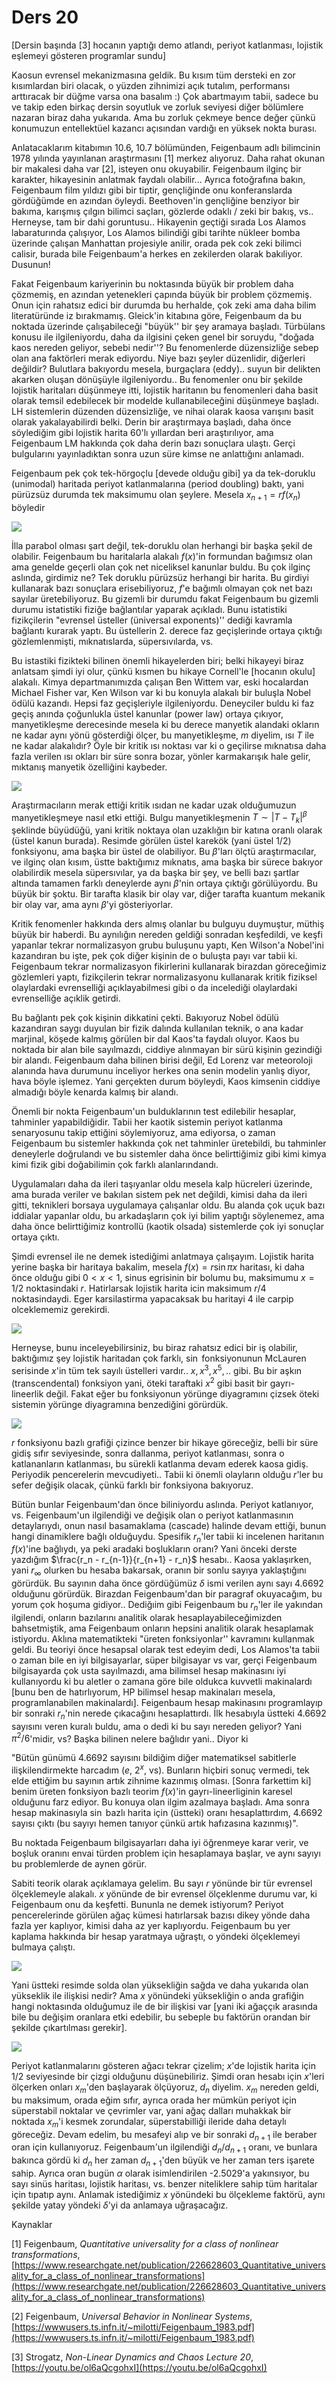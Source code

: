 # Ders 20

[Dersin başında [3] hocanın yaptığı demo atlandı, periyot katlanması, lojistik
eşlemeyi gösteren programlar sundu]

Kaosun evrensel mekanizmasına geldik. Bu kısım tüm dersteki en zor
kısımlardan biri olacak, o yüzden zihnimizi açık tutalım, performansı
arttıracak bir düğme varsa ona basalım :) Çok abartmayım tabii, sadece bu
ve takip eden birkaç dersin soyutluk ve zorluk seviyesi diğer bölümlere
nazaran biraz daha yukarıda. Ama bu zorluk çekmeye bence değer çünkü
konumuzun entellektüel kazancı açısından vardığı en yüksek nokta
burası. 

Anlatacaklarım kitabımın 10.6, 10.7 bölümünden, Feigenbaum adlı bilimcinin 1978
yılında yayınlanan araştırmasını [1] merkez alıyoruz. Daha rahat okunan bir
makalesi daha var [2], isteyen onu okuyabilir. Feigenbaum ilginç bir karakter,
hikayesinin anlatmak faydalı olabilir... Ayrıca fotoğrafına bakın, Feigenbaum
film yıldızı gibi bir tiptir, gençliğinde onu konferanslarda gördüğümde en
azından öyleydi. Beethoven'in gençliğine benziyor bir bakıma, karışmış çılgın
bilimci saçları, gözlerde odaklı / zeki bir bakış, vs.. Herneyse, tam bir dahi
goruntusu.. Hikayenin geçtiği sırada Los Alamos labaraturında çalışıyor, Los
Alamos bilindiği gibi tarihte nükleer bomba üzerinde çalışan Manhattan
projesiyle anilir, orada pek cok zeki bilimci calisir, burada bile Feigenbaum'a
herkes en zekilerden olarak bakıliyor. Dusunun!

Fakat Feigenbaum kariyerinin bu noktasında büyük bir problem daha çözmemiş, en
azından yetenekleri çapında büyük bir problem çözmemiş. Onun için rahatsız edici
bir durumda bu herhalde, çok zeki ama daha bilim literatüründe iz bırakmamış.
Gleick'in kitabına göre, Feigenbaum da bu noktada üzerinde çalışabileceği
"büyük'' bir şey aramaya başladı. Türbülans konusu ile ilgileniyordu, daha da
ilgisini çeken genel bir soruydu, "doğada kaos nereden geliyor, sebebi nedir''?
Bu fenomenlerde düzensizliğe sebep olan ana faktörleri merak ediyordu. Niye bazı
şeyler düzenlidir, diğerleri değildir? Bulutlara bakıyordu mesela, burgaçlara
(eddy).. suyun bir delikten akarken oluşan dönüşüyle ilgileniyordu.. Bu
fenomenler onu bir şekilde lojistik haritaları düşünmeye itti, lojistik
haritanın bu fenomenleri daha basit olarak temsil edebilecek bir modelde
kullanabileceğini düşünmeye başladı. LH sistemlerin düzenden düzensizliğe, ve
nihai olarak kaosa varışını basit olarak yakalayabilirdi belki. Derin bir
araştırmaya başladı, daha önce söylediğim gibi lojistik harita 60'lı yıllardan
beri araştırılıyor, ama Feigenbaum LM hakkında çok daha derin bazı sonuçlara
ulaştı. Gerçi bulgularını yayınladıktan sonra uzun süre kimse ne anlattığını
anlamadı.

Feigenbaum pek çok tek-hörgoçlu [devede olduğu gibi] ya da tek-doruklu
(unimodal) haritada periyot katlanmalarına (period doubling) baktı, yani
pürüzsüz durumda tek maksimumu olan şeylere. Mesela $x_{n+1} = r f(x_n)$
böyledir

![](20_01.png)

İlla parabol olması şart değil, tek-doruklu olan herhangi bir başka şekil de
olabilir. Feigenbaum bu haritalarla alakalı $f(x)$'in formundan bağımsız olan
ama genelde geçerli olan çok net niceliksel kanunlar buldu. Bu çok ilginç
aslında, girdimiz ne? Tek doruklu pürüzsüz herhangi bir harita. Bu girdiyi
kullanarak bazı sonuçlara erisebiliyoruz, $f$'e bağımlı olmayan çok net bazı
sayılar üretebiliyoruz. Bu gizemli bir durumdu fakat Feigenbaum bu gizemli
durumu istatistiki fiziğe bağlantılar yaparak açıkladı. Bunu istatistiki
fizikçilerin "evrensel üsteller (üniversal exponents)'' dediği kavramla
bağlantı kurarak yaptı. Bu üstellerin 2. derece faz geçişlerinde ortaya çıktığı
gözlemlenmişti, mıknatıslarda, süpersıvılarda, vs.

Bu istastiki fizikteki bilinen önemli hikayelerden biri; belki hikayeyi
biraz anlatsam şimdi iyi olur, çünkü kısmen bu hikaye Cornell'le [hocanın
okulu] alakalı. Kimya departmanımızda çalışan Ben Wittem var, eski
hocalardan Michael Fisher var, Ken Wilson var ki bu konuyla alakalı bir
buluşla Nobel ödülü kazandı. Hepsi faz geçişleriyle
ilgileniyordu. Deneyciler buldu ki faz geçiş anında çoğunlukla üstel
kanunlar (power law) ortaya çıkıyor, manyetikleşme derecesinde mesela ki bu
derece manyetik alandaki okların ne kadar aynı yönü gösterdiği ölçer, bu
manyetikleşme, $m$ diyelim, ısı $T$ ile ne kadar alakalıdır? Öyle bir
kritik ısı noktası var ki o geçilirse mıknatısa daha fazla verilen ısı
okları bir süre sonra bozar, yönler karmakarışık hale gelir, mıktanış
manyetik özelliğini kaybeder.

![](20_02.png)

Araştırmacıların merak ettiği kritik ısıdan ne kadar uzak olduğumuzun
manyetikleşmeye nasıl etki ettiği. Bulgu manyetikleşmenin $T \sim |T-T_k|^\beta$
şeklinde büyüdüğü, yani kritik noktaya olan uzaklığın bir katına oranlı olarak
(üstel kanun burada). Resimde görülen üstel karekök (yani üstel 1/2) fonksiyonu,
ama başka bir üstel de olabiliyor. Bu $\beta$'ları ölçtü araştırmacılar, ve
ilginç olan kısım, üstte baktığımız mıknatıs, ama başka bir sürece bakıyor
olabilirdik mesela süpersıvılar, ya da başka bir şey, ve belli bazı şartlar
altında tamamen farklı deneylerde aynı $\beta$'nin ortaya çıktığı
görülüyordu. Bu büyük bir şoktu. Bir tarafta klasik bir olay var, diğer tarafta
kuantum mekanik bir olay var, ama aynı $\beta$'yi gösteriyorlar. 

Kritik fenomenler hakkında ders almış olanlar bu bulguyu duymuştur, müthiş büyük
bir haberdi. Bu aynılığın nereden geldiği sonradan keşfedildi, ve keşfi yapanlar
tekrar normalizasyon grubu buluşunu yaptı, Ken Wilson'a Nobel'ini kazandıran bu
işte, pek çok diğer kişinin de o buluşta payı var tabii ki. Feigenbaum tekrar
normalizasyon fikirlerini kullanarak birazdan göreceğimiz gözlemleri yaptı,
fizikçilerin tekrar normalizasyonu kullanarak kritik fiziksel olaylardaki
evrenselliği açıklayabilmesi gibi o da incelediği olaylardaki evrenselliğe
açıklik getirdi.

Bu bağlantı pek çok kişinin dikkatini çekti. Bakıyoruz Nobel ödülü kazandıran
saygı duyulan bir fizik dalında kullanılan teknik, o ana kadar marjinal, köşede
kalmış görülen bir dal Kaos'ta faydalı oluyor. Kaos bu noktada bir alan bile
sayılmazdı, ciddiye alınmayan bir sürü kişinin gezindiği bir alandı. Feigenbaum
daha bilinen birisi değil, Ed Lorenz var meteoroloji alanında hava durumunu
inceliyor herkes ona senin modelin yanlış diyor, hava böyle işlemez. Yani
gerçekten durum böyleydi, Kaos kimsenin ciddiye almadığı böyle kenarda kalmış
bir alandı. 

Önemli bir nokta Feigenbaum'un bulduklarının test edilebilir hesaplar, tahminler
yapabildiğidir. Tabii her kaotik sistemin periyot katlanma senaryosunu takip
ettiğini söylemiyoruz, ama ediyorsa, o zaman Feigenbaum bu sistemler hakkında
çok net tahminler üretebildi, bu tahminler deneylerle doğrulandı ve bu sistemler
daha önce belirttiğimiz gibi kimi kimya kimi fizik gibi doğabilimin çok farklı
alanlarındandı.

Uygulamaları daha da ileri taşıyanlar oldu mesela kalp hücreleri üzerinde, ama
burada veriler ve bakılan sistem pek net değildi, kimisi daha da ileri gitti,
teknikleri borsaya uygulamaya çalışanlar oldu. Bu alanda çok uçuk bazı iddialar
yapanlar oldu, bu arkadaşların çok iyi bilim yaptığı söylenemez, ama daha önce
belirttiğimiz kontrollü (kaotik olsada) sistemlerde çok iyi sonuçlar ortaya
çıktı.

Şimdi evrensel ile ne demek istediğimi anlatmaya çalışayım. Lojistik harita
yerine başka bir haritaya bakalim, mesela $f(x) = r \sin \pi x$ haritası, ki
daha önce olduğu gibi $0 < x < 1$, sinus egrisinin bir bolumu bu, maksimumu
$x=1/2$ noktasindaki $r$. Hatirlarsak lojistik harita icin maksimum $r/4$
noktasindaydi. Eger karsilastirma yapacaksak bu haritayi 4 ile carpip
olceklememiz gerekirdi. 

![](20_03.png)

Herneyse, bunu inceleyebilirsiniz, bu biraz rahatsız edici bir iş olabilir,
baktığımız şey lojistik haritadan çok farklı, $\sin$ fonksiyonunun McLauren
serisinde $x$'in tüm tek sayılı üstelleri vardır.. $x,x^3,x^5,..$ gibi. Bu bir
aşkın (transcendental) fonksiyon yani, öteki taraftaki $x^2$ gibi basit bir
gayrı-lineerlik değil. Fakat eğer bu fonksiyonun yörünge diyagramını çizsek
öteki sistemin yörünge diyagramına benzediğini görürdük.

![](20_05.png)

$r$ fonksiyonu bazlı grafiği çizince benzer bir hikaye göreceğiz, belli bir süre
gidiş sıfır seviyesinde, sonra dallanma, periyot katlanması, sonra o
katlananların katlanması, bu sürekli katlanma devam ederek kaosa
gidiş. Periyodik pencerelerin mevcudiyeti.. Tabii ki önemli olayların olduğu
$r$'ler bu sefer değişik olacak, çünkü farklı bir fonksiyona bakıyoruz.

Bütün bunlar Feigenbaum'dan önce biliniyordu aslında. Periyot katlanıyor,
vs. Feigenbaum'un ilgilendiği ve değişik olan o periyot katlanmasının
detaylarıydı, onun nasıl basamaklama (cascade) halinde devam ettiği, bunun hangi
dinamiklere bağlı olduğuydu. Spesifik $r_n$'ler tabii ki incelenen haritanın
$f(x)$'ine bağlıydı, ya peki aradaki boşlukların oranı? Yani önceki derste
yazdığım $\frac{r_n - r_{n-1}}{r_{n+1} - r_n}$ hesabı.. Kaosa yaklaşırken, yani
$r_\infty$ olurken bu hesaba bakarsak, oranın bir sonlu sayıya yaklaştığını
görürdük. Bu sayının daha önce gördüğümüz $\delta$ ismi verilen aynı sayı 4.6692
olduğunu görürdük. Birazdan Feigenbaum'dan bir paragraf okuyacağım, bu yorum çok
hoşuma gidiyor.. Dediğıim gibi Feigenbaum bu $r_n$'ler ile yakından ilgilendi,
onların bazılarını analitik olarak hesaplayabileceğimizden bahsetmiştik, ama
Feigenbaum onların hepsini analitik olarak hesaplamak istiyordu. Aklına
matematikteki "üreten fonksiyonlar'' kavramını kullanmak geldi. Bu teoriyi önce
hesapsal olarak test edeyim dedi, Los Alamos'ta tabii o zaman bile en iyi
bilgisayarlar, süper bilgisayar vs var, gerçi Feigenbaum bilgisayarda çok usta
sayılmazdı, ama bilimsel hesap makinasını iyi kullanıyordu ki bu aletler o
zamana göre bile oldukca kuvvetli makinalardı [bunu ben de hatırlıyorum, HP
  bilimsel hesap makinaları mesela, programlanabilen makinalardı].  Feigenbaum
hesap makinasını programlayıp bir sonraki $r_n$'nin nerede çıkacağını
hesaplattırdı. İlk hesabıyla üstteki 4.6692 sayısını veren kuralı buldu, ama o
dedi ki bu sayı nereden geliyor? Yani $\pi^2 / 6$'midir, vs? Başka bilinen
nelere bağlıdır yani.. Diyor ki

"Bütün günümü 4.6692 sayısını bildiğim diğer matematiksel sabitlerle
ilişkilendirmekte harcadım ($e$, $2^x$, vs). Bunların hiçbiri sonuç vermedi, tek
elde ettiğim bu sayının artık zihnime kazınmış olması. [Sonra farkettim ki]
benim üreten fonksiyon bazlı teorim $f(x)$'in gayrı-lineerliginin karesel
olduğunu farz ediyor. Bu konuya olan ilgim azalmaya başladı. Ama sonra hesap
makinasıyla $\sin$ bazlı harita için (üstteki) oranı hesaplattırdım, 4.6692
sayısı çıktı (bu sayıyı hemen tanıyor çünkü artık hafızasına kazınmış)".

Bu noktada Feigenbaum bilgisayarları daha iyi öğrenmeye karar verir, ve boşluk
oranını envai türden problem için hesaplamaya başlar, ve aynı sayıyı bu
problemlerde de aynen görür.

Sabiti teorik olarak açıklamaya gelelim. Bu sayı $r$ yönünde bir tür evrensel
ölçeklemeyle alakalı. $x$ yönünde de bir evrensel ölçeklenme durumu var, ki
Feigenbaum onu da keşfetti. Bununla ne demek istiyorum? Periyot pencerelerinde
görülen ağaç kümesi hatırlarsak bazısı dikey yönde daha fazla yer kaplıyor,
kimisi daha az yer kaplıyordu. Feigenbaum bu yer kaplama hakkında bir hesap
yaratmaya uğraştı, o yöndeki ölçeklemeyi bulmaya çalıştı.

![](20_04.png)

Yani üstteki resimde solda olan yüksekliğin sağda ve daha yukarıda olan
yükseklik ile ilişkisi nedir? Ama $x$ yönündeki yüksekliğin o anda grafiğin
hangi noktasında olduğumuz ile de bir ilişkisi var [yani iki ağaççık
arasında bile bu değişim oranlara etki edebilir, bu sebeple bu faktörün
orandan bir şekilde çıkartılması gerekir].

![](20_06.png)

Periyot katlanmalarını gösteren ağacı tekrar çizelim; $x$'de lojistik harita
için 1/2 seviyesinde bir çizgi olduğunu düşünebiliriz. Şimdi oran hesabı için
$x$'leri ölçerken onları $x_m$'den başlayarak ölçüyoruz, $d_n$ diyelim. $x_m$
nereden geldi, bu maksimum, orada eğim sıfır, ayrıca orada her mümkün periyot
için süperstabil noktalar ve çevrimler var, yani ağaç dalları muhakkak bir
noktada $x_m$'i kesmek zorundalar, süperstabilliği ileride daha detaylı
göreceğiz. Devam edelim, bu mesafeyi alıp ve bir sonraki $d_{n+1}$ ile beraber
oran için kullanıyoruz. Feigenbaum'un ilgilendiği $d_n / d_{n+1}$ oranı, ve
bunlara bakınca gördü ki $d_n$ her zaman $d_{n+1}$'den büyük ve her zaman ters
işarete sahip. Ayrıca oran bugün $\alpha$ olarak isimlendirilen -2.5029'a
yakınsıyor, bu sayı sinüs haritası, lojistik haritası, vs. benzer niteliklere
sahip tüm haritalar için tıpatıp aynı. Anlamak istediğimiz $x$ yönündeki bu
ölçekleme faktörü, aynı şekilde yatay yöndeki $\delta$'yi da anlamaya
uğraşacağız.

Kaynaklar

[1] Feigenbaum, *Quantitative universality for a class of nonlinear transformations*, [https://www.researchgate.net/publication/226628603_Quantitative_universality_for_a_class_of_nonlinear_transformations](https://www.researchgate.net/publication/226628603_Quantitative_universality_for_a_class_of_nonlinear_transformations)

[2] Feigenbaum, *Universal Behavior in Nonlinear Systems*, [https://wwwusers.ts.infn.it/~milotti/Feigenbaum_1983.pdf](https://wwwusers.ts.infn.it/~milotti/Feigenbaum_1983.pdf)

[3] Strogatz, *Non-Linear Dynamics and Chaos Lecture 20*, [https://youtu.be/ol6aQcgohxI](https://youtu.be/ol6aQcgohxI)


